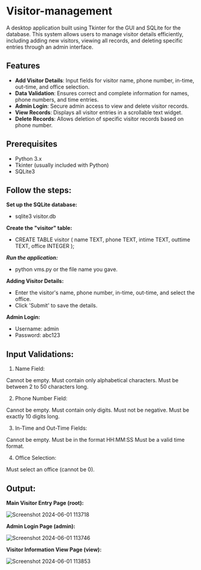 # Visitor-management
A desktop application built using Tkinter for the GUI and SQLite for the database. This system allows users to manage visitor details efficiently, including adding new visitors, viewing all records, and deleting specific entries through an admin interface.

## Features

- **Add Visitor Details**: Input fields for visitor name, phone number, in-time, out-time, and office selection.
- **Data Validation**: Ensures correct and complete information for names, phone numbers, and time entries.
- **Admin Login**: Secure admin access to view and delete visitor records.
- **View Records**: Displays all visitor entries in a scrollable text widget.
- **Delete Records**: Allows deletion of specific visitor records based on phone number.

## Prerequisites

- Python 3.x
- Tkinter (usually included with Python)
- SQLite3

## Follow the steps:

**Set up the SQLite database:**
- sqlite3 visitor.db

**Create the "visitor" table:**
 - CREATE TABLE visitor (
    name TEXT,
    phone TEXT,
    intime TEXT,
    outtime TEXT,
    office INTEGER
 );

**_Run the application:_**
 - python vms.py or the file name you gave.

**Adding Visitor Details:**
- Enter the visitor's name, phone number, in-time, out-time, and select the office.
- Click 'Submit' to save the details.

**Admin Login:**
- Username: admin
- Password: abc123

## Input Validations:

1. Name Field:

Cannot be empty.
Must contain only alphabetical characters.
Must be between 2 to 50 characters long.

2. Phone Number Field:

Cannot be empty.
Must contain only digits.
Must not be negative.
Must be exactly 10 digits long.

3. In-Time and Out-Time Fields:

Cannot be empty.
Must be in the format HH:MM:SS
Must be a valid time format.

4. Office Selection:

Must select an office (cannot be 0).

## Output:

**Main Visitor Entry Page (root):**

![Screenshot 2024-06-01 113718](https://github.com/Pratham3642/Visitor-management/assets/162919475/dc6aa9d7-c6bd-417b-a4cd-1cdfeb8181fb)

**Admin Login Page (admin):**

![Screenshot 2024-06-01 113746](https://github.com/Pratham3642/Visitor-management/assets/162919475/8d2e7822-5858-44b4-b090-e2727644947b)

**Visitor Information View Page (view):**

![Screenshot 2024-06-01 113853](https://github.com/Pratham3642/Visitor-management/assets/162919475/7109b91b-7ac1-445b-be55-75681081bd7f)


  

  
